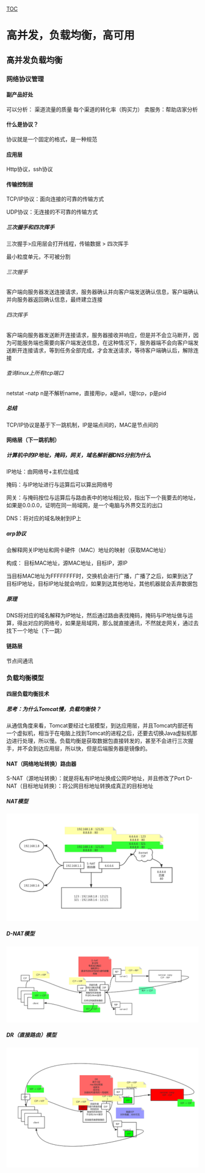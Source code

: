 [TOC](目录)

# 高并发，负载均衡，高可用
## 高并发负载均衡
### 网络协议管理

#### 副产品好处
可以分析：
渠道流量的质量
每个渠道的转化率（购买力）
卖服务：帮助店家分析

#### 什么是协议？
协议就是一个固定的格式，是一种规范

#### 应用层
Http协议，ssh协议

#### 传输控制层
TCP/IP协议：面向连接的可靠的传输方式

UDP协议：无连接的不可靠的传输方式

##### 三次握手和四次挥手
三次握手>应用层会打开线程，传输数据 > 四次挥手

最小粒度单元，不可被分割

###### 三次握手
客户端向服务器发送连接请求，服务器确认并向客户端发送确认信息，客户端确认并向服务器返回确认信息，最终建立连接

###### 四次挥手
客户端向服务器发送断开连接请求，服务器接收并响应，但是并不会立马断开，因为可能服务端也需要向客户端发送信息，在这种情况下，服务器端不会向客户端发送断开连接请求，等到任务全部完成，才会发送请求，等待客户端确认后，解除连接

###### 查询linux上所有tcp端口
netstat  -natp
n是不解析name，直接用ip，a是all，t是tcp，p是pid

##### 总结
TCP/IP协议是基于下一跳机制，IP是端点间的，MAC是节点间的

#### 网络层（下一跳机制）
##### 计算机中的IP地址，掩码，网关，域名解析器DNS分别为什么
IP地址：由网络号+主机位组成

掩码：与IP地址进行与运算后可以算出网络号

网关：与掩码按位与运算后与路由表中的地址相比较，指出下一个我要去的地址，如果是0.0.0.0，证明在同一局域网，是一个电脑与外界交互的出口

DNS：将对应的域名映射到IP上

##### arp协议 
会解释网关IP地址和网卡硬件（MAC）地址的映射（获取MAC地址）

构成：
目标MAC地址，源MAC地址，目标IP，源IP

当目标MAC地址为FFFFFFFF时，交换机会进行广播，广播了之后，如果到达了目标IP地址，目标IP地址就会响应，如果到达其他地址，其他机器就会丢弃数据包

##### 原理
DNS将对应的域名解释为IP地址，然后通过路由表找掩码，掩码与IP地址做与运算，得出对应的网络号，如果是局域网，那么就直接通讯，不然就走网关，通过去找下一个地址（下一跳）

#### 链路层
节点间通讯

### 负载均衡模型
#### 四层负载均衡技术
##### 思考：为什么Tomcat慢，负载均衡快？
从通信角度来看，Tomcat要经过七层模型，到达应用层，并且Tomcat内部还有一个虚拟机，相当于在电脑上找到Tomcat的进程之后，还要去切换Java虚拟机那边进行处理，所以慢。负载均衡是获取数据包直接转发的，甚至不会进行三次握手，并不会到达应用层，所以快，但是后端服务器是镜像的。

#### NAT（网络地址转换）路由器
S-NAT（源地址转换）：就是将私有IP地址换成公网IP地址，并且修改了Port
D-NAT（目标地址转换）：将公网目标地址转换成真正的目标地址

##### NAT模型
![NAT](picture/NAT.png)
##### D-NAT模型
![D-NAT](picture/D-NAT.png)
##### DR（直接路由）模型
![DR](picture/DR.png)
